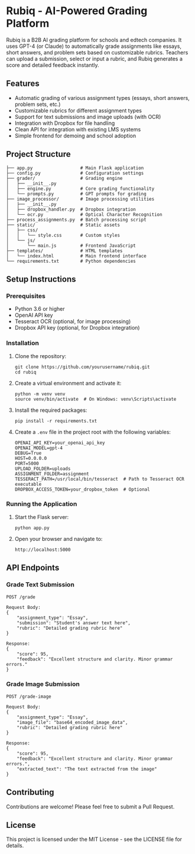 # Rubiq - AI-Powered Grading Platform

Rubiq is a B2B AI grading platform for schools and edtech companies. It uses GPT-4 (or Claude) to automatically grade assignments like essays, short answers, and problem sets based on customizable rubrics. Teachers can upload a submission, select or input a rubric, and Rubiq generates a score and detailed feedback instantly.

## Features

- Automatic grading of various assignment types (essays, short answers, problem sets, etc.)
- Customizable rubrics for different assignment types
- Support for text submissions and image uploads (with OCR)
- Integration with Dropbox for file handling
- Clean API for integration with existing LMS systems
- Simple frontend for demoing and school adoption

## Project Structure

```
├── app.py                  # Main Flask application
├── config.py               # Configuration settings
├── grader/                 # Grading engine
│   ├── __init__.py
│   ├── engine.py           # Core grading functionality
│   └── prompts.py          # GPT prompts for grading
├── image_processor/        # Image processing utilities
│   ├── __init__.py
│   ├── dropbox_handler.py  # Dropbox integration
│   └── ocr.py              # Optical Character Recognition
├── process_assignments.py  # Batch processing script
├── static/                 # Static assets
│   ├── css/
│   │   └── style.css       # Custom styles
│   └── js/
│       └── main.js         # Frontend JavaScript
├── templates/              # HTML templates
│   └── index.html          # Main frontend interface
└── requirements.txt        # Python dependencies
```

## Setup Instructions

### Prerequisites

- Python 3.6 or higher
- OpenAI API key
- Tesseract OCR (optional, for image processing)
- Dropbox API key (optional, for Dropbox integration)

### Installation

1. Clone the repository:
   ```
   git clone https://github.com/yourusername/rubiq.git
   cd rubiq
   ```

2. Create a virtual environment and activate it:
   ```
   python -m venv venv
   source venv/bin/activate  # On Windows: venv\Scripts\activate
   ```

3. Install the required packages:
   ```
   pip install -r requirements.txt
   ```

4. Create a `.env` file in the project root with the following variables:
   ```
   OPENAI_API_KEY=your_openai_api_key
   OPENAI_MODEL=gpt-4
   DEBUG=True
   HOST=0.0.0.0
   PORT=5000
   UPLOAD_FOLDER=uploads
   ASSIGNMENT_FOLDER=assignment
   TESSERACT_PATH=/usr/local/bin/tesseract  # Path to Tesseract OCR executable
   DROPBOX_ACCESS_TOKEN=your_dropbox_token  # Optional
   ```

### Running the Application

1. Start the Flask server:
   ```
   python app.py
   ```

2. Open your browser and navigate to:
   ```
   http://localhost:5000
   ```

## API Endpoints

### Grade Text Submission

```
POST /grade

Request Body:
{
    "assignment_type": "Essay",
    "submission": "Student's answer text here",
    "rubric": "Detailed grading rubric here"
}

Response:
{
    "score": 95,
    "feedback": "Excellent structure and clarity. Minor grammar errors."
}
```

### Grade Image Submission

```
POST /grade-image

Request Body:
{
    "assignment_type": "Essay",
    "image_file": "base64_encoded_image_data",
    "rubric": "Detailed grading rubric here"
}

Response:
{
    "score": 95,
    "feedback": "Excellent structure and clarity. Minor grammar errors.",
    "extracted_text": "The text extracted from the image"
}
```

## Contributing

Contributions are welcome! Please feel free to submit a Pull Request.

## License

This project is licensed under the MIT License - see the LICENSE file for details.
